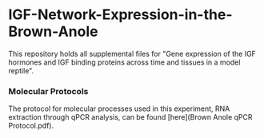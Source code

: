# IGF-Network-Expression-in-the-Brown-Anole
This repository holds all supplemental files for "Gene expression of the IGF hormones and IGF binding proteins across time and tissues in a model reptile".

### Molecular Protocols 
The protocol for molecular processes used in this experiment, RNA extraction through qPCR analysis, can be found [here](Brown Anole qPCR Protocol.pdf). 
